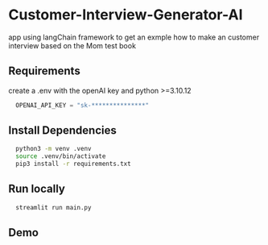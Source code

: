 # Customer-Interview-Generator-AI

app using langChain framework to get an exmple how to make an customer interview based on the Mom test book 

## Requirements
create a .env with the openAI key and python >=3.10.12

```py
  OPENAI_API_KEY = "sk-***************"
```

## Install Dependencies

```sh
  python3 -m venv .venv
  source .venv/bin/activate
  pip3 install -r requirements.txt
```

## Run locally 
```sh
  streamlit run main.py
```

## Demo 
